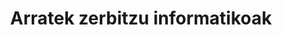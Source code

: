 ---
title: "Arratek zerbitzu informatikoak"
url: /igorre/arratek-zerbitzu-informatikoak/
shop: ordenador
---